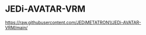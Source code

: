 # JEDi-AVATAR-VRM                                                                                                                
https://raw.githubusercontent.com/JEDiMETATRON1/JEDi-AVATAR-VRM/main/
